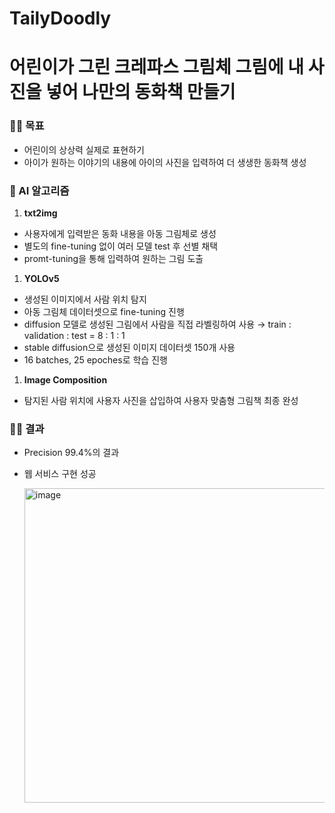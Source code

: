 # TailyDoodly
# 어린이가 그린 크레파스 그림체 그림에 내 사진을 넣어 나만의 동화책 만들기

### 👦🏻 목표

- 어린이의 상상력 실제로 표현하기
- 아이가 원하는 이야기의 내용에 아이의 사진을 입력하여 더 생생한 동화책 생성

### 🎨 AI 알고리즘

1. **txt2img**
- 사용자에게 입력받은 동화 내용을 아동 그림체로 생성
- 별도의 fine-tuning 없이 여러 모델 test 후 선별 채택
- promt-tuning을 통해 입력하여 원하는 그림 도출

1. **YOLOv5**
- 생성된 이미지에서 사람 위치 탐지
- 아동 그림체 데이터셋으로 fine-tuning 진행
- diffusion 모델로 생성된 그림에서 사람을 직접 라벨링하여 사용 → train : validation : test = 8 : 1 : 1
- stable diffusion으로 생성된 이미지 데이터셋 150개 사용
- 16 batches, 25 epoches로 학습 진행

1. **Image Composition**
- 탐지된 사람 위치에 사용자 사진을 삽입하여 사용자 맞춤형 그림책 최종 완성

### 🧒🏻 결과

- Precision 99.4%의 결과
- 웹 서비스 구현 성공

  <img width="503" alt="image" src="https://github.com/user-attachments/assets/48c2d4ab-06ca-4679-a775-fa4dbb181e55" />
